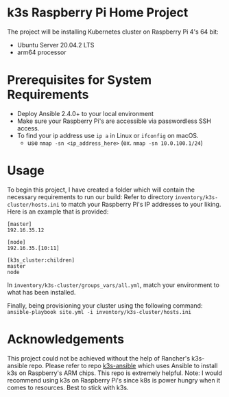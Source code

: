 # k3s Raspberry Pi Home Project
The project will be installing Kubernetes cluster on Raspberry Pi 4's 64 bit:
- Ubuntu Server 20.04.2 LTS
- arm64 processor

# Prerequisites for System Requirements
- Deploy Ansible 2.4.0+ to your local environment
- Make sure your Raspberry Pi's are accessible via passwordless SSH access.
- To find your ip address use `ip a` in Linux or `ifconfig` on macOS.
  - use `nmap -sn <ip_address_here>` (ex. `nmap -sn 10.0.100.1/24`)

# Usage
To begin this project, I have created a folder which will contain the necessary requirements to run our build:
Refer to directory `inventory/k3s-cluster/hosts.ini` to match your Raspberry Pi's IP addresses to your liking. Here is an example that is provided:

```
[master]
192.16.35.12

[node]
192.16.35.[10:11]

[k3s_cluster:children]
master
node
```

In `inventory/k3s-cluster/groups_vars/all.yml`, match your environment to what has been installed.

Finally, being provisioning your cluster using the following command:
`ansible-playbook site.yml -i inventory/k3s-cluster/hosts.ini`

# Acknowledgements
This project could not be achieved without the help of Rancher's k3s-ansible repo. Please refer to repo [k3s-ansible](https://github.com/k3s-io/k3s-ansible) which uses Ansible to install k3s on Raspberry's ARM chips. This repo is extremely helpful. Note: I would recommend using k3s on Raspberry Pi's since k8s is power hungry when it comes to resources. Best to stick with k3s.